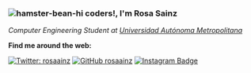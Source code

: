 ### ![hamster-bean-hi](https://user-images.githubusercontent.com/92283910/163730192-81879739-c7d4-4dc4-bab1-e544cf63e513.gif) coders!, I'm Rosa Sainz


<p><em>Computer Engineering Student at <a href="https://www.uam.mx/">Universidad Autónoma Metropolitana</a></br>
</em></p>
<p><b>Find me around the web:</b></p>

[![Twitter: rosaainz](https://img.shields.io/twitter/follow/rosaainz?style=social)](https://twitter.com/rosaainz)
[![GitHub rosaainz](https://img.shields.io/github/followers/rosaainz?label=follow&style=social)](https://github.com/rosaainz)
[![Instagram Badge](https://img.shields.io/badge/-rosaainz-blue?style=social&logo=Instagram&link=https://www.instagram.com/rosaainz/)](https://www.instagram.com/rosaainz/) 




